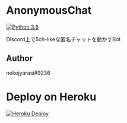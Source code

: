 # AnonymousChat

[![Python 3.6](https://img.shields.io/badge/python-3.6-blue.svg)](https://www.python.org/downloads/release/python-360/)

Discord上で5ch-likeな匿名チャットを動かすBot


## Author

nekojyarasi#9236


# Deploy on Heroku

[![Heroku Deploy](https://www.herokucdn.com/deploy/button.png)](https://heroku.com/deploy)
